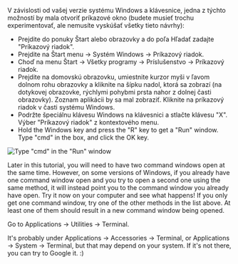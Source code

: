 <!--sec data-title="Opening: Windows" data-id="windows_prompt" data-collapse=true ces-->

V závislosti od vašej verzie systému Windows a klávesnice, jedna z týchto možností by mala otvoriť príkazové okno (budete musieť trochu experimentovať, ale nemusíte vyskúšať všetky tieto návrhy):

- Prejdite do ponuky Štart alebo obrazovky a do poľa Hľadať zadajte "Príkazový riadok".
- Prejdite na Štart menu → Systém Windows → Príkazový riadok.
- Choď na menu Štart → Všetky programy → Príslušenstvo → Príkazový riadok.
- Prejdite na domovskú obrazovku, umiestnite kurzor myši v ľavom dolnom rohu obrazovky a kliknite na šípku nadol, ktorá sa zobrazí (na dotykovej obrazovke, rýchlymi pohybmi prsta nahor z dolnej časti obrazovky). Zoznam aplikácii by sa mal zobraziť. Kliknite na príkazový riadok v časti systému Windows.
- Podržte špeciálnu klávesu Windows na klávesnici a stlačte klávesu "X". Výber "Príkazový riadok" z kontextového menu.
- Hold the Windows key and press the "R" key to get a "Run" window. Type "cmd" in the box, and click the OK key.

![Type "cmd" in the "Run" window](../python_installation/images/windows-plus-r.png)

Later in this tutorial, you will need to have two command windows open at the same time. However, on some versions of Windows, if you already have one command window open and you try to open a second one using the same method, it will instead point you to the command window you already have open. Try it now on your computer and see what happens! If you only get one command window, try one of the other methods in the list above. At least one of them should result in a new command window being opened.

<!--endsec-->

<!--sec data-title="Opening: OS X" data-id="OSX_prompt" data-collapse=true ces-->

Go to Applications → Utilities → Terminal.

<!--endsec-->

<!--sec data-title="Opening: Linux" data-id="linux_prompt" data-collapse=true ces-->

It's probably under Applications → Accessories → Terminal, or Applications → System → Terminal, but that may depend on your system. If it's not there, you can try to Google it. :)

<!--endsec-->